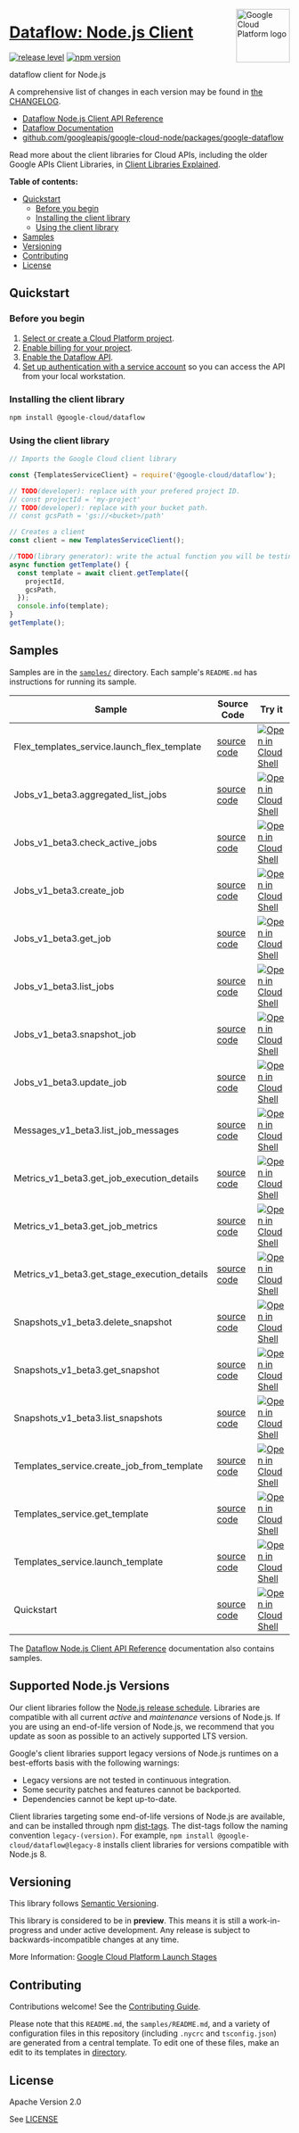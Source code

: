 [//]: # "This README.md file is auto-generated, all changes to this file will be lost."
[//]: # "To regenerate it, use `python -m synthtool`."
<img src="https://avatars2.githubusercontent.com/u/2810941?v=3&s=96" alt="Google Cloud Platform logo" title="Google Cloud Platform" align="right" height="96" width="96"/>

# [Dataflow: Node.js Client](https://github.com/googleapis/google-cloud-node/tree/main/packages/google-dataflow)

[![release level](https://img.shields.io/badge/release%20level-preview-yellow.svg?style=flat)](https://cloud.google.com/terms/launch-stages)
[![npm version](https://img.shields.io/npm/v/@google-cloud/dataflow.svg)](https://www.npmjs.org/package/@google-cloud/dataflow)




dataflow client for Node.js


A comprehensive list of changes in each version may be found in
[the CHANGELOG](https://github.com/googleapis/google-cloud-node/tree/main/packages/google-dataflow/CHANGELOG.md).

* [Dataflow Node.js Client API Reference][client-docs]
* [Dataflow Documentation][product-docs]
* [github.com/googleapis/google-cloud-node/packages/google-dataflow](https://github.com/googleapis/google-cloud-node/tree/main/packages/google-dataflow)

Read more about the client libraries for Cloud APIs, including the older
Google APIs Client Libraries, in [Client Libraries Explained][explained].

[explained]: https://cloud.google.com/apis/docs/client-libraries-explained

**Table of contents:**


* [Quickstart](#quickstart)
  * [Before you begin](#before-you-begin)
  * [Installing the client library](#installing-the-client-library)
  * [Using the client library](#using-the-client-library)
* [Samples](#samples)
* [Versioning](#versioning)
* [Contributing](#contributing)
* [License](#license)

## Quickstart

### Before you begin

1.  [Select or create a Cloud Platform project][projects].
1.  [Enable billing for your project][billing].
1.  [Enable the Dataflow API][enable_api].
1.  [Set up authentication with a service account][auth] so you can access the
    API from your local workstation.

### Installing the client library

```bash
npm install @google-cloud/dataflow
```


### Using the client library

```javascript
// Imports the Google Cloud client library

const {TemplatesServiceClient} = require('@google-cloud/dataflow');

// TODO(developer): replace with your prefered project ID.
// const projectId = 'my-project'
// TODO(developer): replace with your bucket path.
// const gcsPath = 'gs://<bucket>/path'

// Creates a client
const client = new TemplatesServiceClient();

//TODO(library generator): write the actual function you will be testing
async function getTemplate() {
  const template = await client.getTemplate({
    projectId,
    gcsPath,
  });
  console.info(template);
}
getTemplate();

```



## Samples

Samples are in the [`samples/`](https://github.com/googleapis/google-cloud-node/tree/main/packages/google-dataflow/samples) directory. Each sample's `README.md` has instructions for running its sample.

| Sample                      | Source Code                       | Try it |
| --------------------------- | --------------------------------- | ------ |
| Flex_templates_service.launch_flex_template | [source code](https://github.com/googleapis/google-cloud-node/blob/main/packages/google-dataflow/samples/generated/v1beta3/flex_templates_service.launch_flex_template.js) | [![Open in Cloud Shell][shell_img]](https://console.cloud.google.com/cloudshell/open?git_repo=https://github.com/googleapis/google-cloud-node&page=editor&open_in_editor=packages/google-dataflow/samples/generated/v1beta3/flex_templates_service.launch_flex_template.js,packages/google-dataflow/samples/README.md) |
| Jobs_v1_beta3.aggregated_list_jobs | [source code](https://github.com/googleapis/google-cloud-node/blob/main/packages/google-dataflow/samples/generated/v1beta3/jobs_v1_beta3.aggregated_list_jobs.js) | [![Open in Cloud Shell][shell_img]](https://console.cloud.google.com/cloudshell/open?git_repo=https://github.com/googleapis/google-cloud-node&page=editor&open_in_editor=packages/google-dataflow/samples/generated/v1beta3/jobs_v1_beta3.aggregated_list_jobs.js,packages/google-dataflow/samples/README.md) |
| Jobs_v1_beta3.check_active_jobs | [source code](https://github.com/googleapis/google-cloud-node/blob/main/packages/google-dataflow/samples/generated/v1beta3/jobs_v1_beta3.check_active_jobs.js) | [![Open in Cloud Shell][shell_img]](https://console.cloud.google.com/cloudshell/open?git_repo=https://github.com/googleapis/google-cloud-node&page=editor&open_in_editor=packages/google-dataflow/samples/generated/v1beta3/jobs_v1_beta3.check_active_jobs.js,packages/google-dataflow/samples/README.md) |
| Jobs_v1_beta3.create_job | [source code](https://github.com/googleapis/google-cloud-node/blob/main/packages/google-dataflow/samples/generated/v1beta3/jobs_v1_beta3.create_job.js) | [![Open in Cloud Shell][shell_img]](https://console.cloud.google.com/cloudshell/open?git_repo=https://github.com/googleapis/google-cloud-node&page=editor&open_in_editor=packages/google-dataflow/samples/generated/v1beta3/jobs_v1_beta3.create_job.js,packages/google-dataflow/samples/README.md) |
| Jobs_v1_beta3.get_job | [source code](https://github.com/googleapis/google-cloud-node/blob/main/packages/google-dataflow/samples/generated/v1beta3/jobs_v1_beta3.get_job.js) | [![Open in Cloud Shell][shell_img]](https://console.cloud.google.com/cloudshell/open?git_repo=https://github.com/googleapis/google-cloud-node&page=editor&open_in_editor=packages/google-dataflow/samples/generated/v1beta3/jobs_v1_beta3.get_job.js,packages/google-dataflow/samples/README.md) |
| Jobs_v1_beta3.list_jobs | [source code](https://github.com/googleapis/google-cloud-node/blob/main/packages/google-dataflow/samples/generated/v1beta3/jobs_v1_beta3.list_jobs.js) | [![Open in Cloud Shell][shell_img]](https://console.cloud.google.com/cloudshell/open?git_repo=https://github.com/googleapis/google-cloud-node&page=editor&open_in_editor=packages/google-dataflow/samples/generated/v1beta3/jobs_v1_beta3.list_jobs.js,packages/google-dataflow/samples/README.md) |
| Jobs_v1_beta3.snapshot_job | [source code](https://github.com/googleapis/google-cloud-node/blob/main/packages/google-dataflow/samples/generated/v1beta3/jobs_v1_beta3.snapshot_job.js) | [![Open in Cloud Shell][shell_img]](https://console.cloud.google.com/cloudshell/open?git_repo=https://github.com/googleapis/google-cloud-node&page=editor&open_in_editor=packages/google-dataflow/samples/generated/v1beta3/jobs_v1_beta3.snapshot_job.js,packages/google-dataflow/samples/README.md) |
| Jobs_v1_beta3.update_job | [source code](https://github.com/googleapis/google-cloud-node/blob/main/packages/google-dataflow/samples/generated/v1beta3/jobs_v1_beta3.update_job.js) | [![Open in Cloud Shell][shell_img]](https://console.cloud.google.com/cloudshell/open?git_repo=https://github.com/googleapis/google-cloud-node&page=editor&open_in_editor=packages/google-dataflow/samples/generated/v1beta3/jobs_v1_beta3.update_job.js,packages/google-dataflow/samples/README.md) |
| Messages_v1_beta3.list_job_messages | [source code](https://github.com/googleapis/google-cloud-node/blob/main/packages/google-dataflow/samples/generated/v1beta3/messages_v1_beta3.list_job_messages.js) | [![Open in Cloud Shell][shell_img]](https://console.cloud.google.com/cloudshell/open?git_repo=https://github.com/googleapis/google-cloud-node&page=editor&open_in_editor=packages/google-dataflow/samples/generated/v1beta3/messages_v1_beta3.list_job_messages.js,packages/google-dataflow/samples/README.md) |
| Metrics_v1_beta3.get_job_execution_details | [source code](https://github.com/googleapis/google-cloud-node/blob/main/packages/google-dataflow/samples/generated/v1beta3/metrics_v1_beta3.get_job_execution_details.js) | [![Open in Cloud Shell][shell_img]](https://console.cloud.google.com/cloudshell/open?git_repo=https://github.com/googleapis/google-cloud-node&page=editor&open_in_editor=packages/google-dataflow/samples/generated/v1beta3/metrics_v1_beta3.get_job_execution_details.js,packages/google-dataflow/samples/README.md) |
| Metrics_v1_beta3.get_job_metrics | [source code](https://github.com/googleapis/google-cloud-node/blob/main/packages/google-dataflow/samples/generated/v1beta3/metrics_v1_beta3.get_job_metrics.js) | [![Open in Cloud Shell][shell_img]](https://console.cloud.google.com/cloudshell/open?git_repo=https://github.com/googleapis/google-cloud-node&page=editor&open_in_editor=packages/google-dataflow/samples/generated/v1beta3/metrics_v1_beta3.get_job_metrics.js,packages/google-dataflow/samples/README.md) |
| Metrics_v1_beta3.get_stage_execution_details | [source code](https://github.com/googleapis/google-cloud-node/blob/main/packages/google-dataflow/samples/generated/v1beta3/metrics_v1_beta3.get_stage_execution_details.js) | [![Open in Cloud Shell][shell_img]](https://console.cloud.google.com/cloudshell/open?git_repo=https://github.com/googleapis/google-cloud-node&page=editor&open_in_editor=packages/google-dataflow/samples/generated/v1beta3/metrics_v1_beta3.get_stage_execution_details.js,packages/google-dataflow/samples/README.md) |
| Snapshots_v1_beta3.delete_snapshot | [source code](https://github.com/googleapis/google-cloud-node/blob/main/packages/google-dataflow/samples/generated/v1beta3/snapshots_v1_beta3.delete_snapshot.js) | [![Open in Cloud Shell][shell_img]](https://console.cloud.google.com/cloudshell/open?git_repo=https://github.com/googleapis/google-cloud-node&page=editor&open_in_editor=packages/google-dataflow/samples/generated/v1beta3/snapshots_v1_beta3.delete_snapshot.js,packages/google-dataflow/samples/README.md) |
| Snapshots_v1_beta3.get_snapshot | [source code](https://github.com/googleapis/google-cloud-node/blob/main/packages/google-dataflow/samples/generated/v1beta3/snapshots_v1_beta3.get_snapshot.js) | [![Open in Cloud Shell][shell_img]](https://console.cloud.google.com/cloudshell/open?git_repo=https://github.com/googleapis/google-cloud-node&page=editor&open_in_editor=packages/google-dataflow/samples/generated/v1beta3/snapshots_v1_beta3.get_snapshot.js,packages/google-dataflow/samples/README.md) |
| Snapshots_v1_beta3.list_snapshots | [source code](https://github.com/googleapis/google-cloud-node/blob/main/packages/google-dataflow/samples/generated/v1beta3/snapshots_v1_beta3.list_snapshots.js) | [![Open in Cloud Shell][shell_img]](https://console.cloud.google.com/cloudshell/open?git_repo=https://github.com/googleapis/google-cloud-node&page=editor&open_in_editor=packages/google-dataflow/samples/generated/v1beta3/snapshots_v1_beta3.list_snapshots.js,packages/google-dataflow/samples/README.md) |
| Templates_service.create_job_from_template | [source code](https://github.com/googleapis/google-cloud-node/blob/main/packages/google-dataflow/samples/generated/v1beta3/templates_service.create_job_from_template.js) | [![Open in Cloud Shell][shell_img]](https://console.cloud.google.com/cloudshell/open?git_repo=https://github.com/googleapis/google-cloud-node&page=editor&open_in_editor=packages/google-dataflow/samples/generated/v1beta3/templates_service.create_job_from_template.js,packages/google-dataflow/samples/README.md) |
| Templates_service.get_template | [source code](https://github.com/googleapis/google-cloud-node/blob/main/packages/google-dataflow/samples/generated/v1beta3/templates_service.get_template.js) | [![Open in Cloud Shell][shell_img]](https://console.cloud.google.com/cloudshell/open?git_repo=https://github.com/googleapis/google-cloud-node&page=editor&open_in_editor=packages/google-dataflow/samples/generated/v1beta3/templates_service.get_template.js,packages/google-dataflow/samples/README.md) |
| Templates_service.launch_template | [source code](https://github.com/googleapis/google-cloud-node/blob/main/packages/google-dataflow/samples/generated/v1beta3/templates_service.launch_template.js) | [![Open in Cloud Shell][shell_img]](https://console.cloud.google.com/cloudshell/open?git_repo=https://github.com/googleapis/google-cloud-node&page=editor&open_in_editor=packages/google-dataflow/samples/generated/v1beta3/templates_service.launch_template.js,packages/google-dataflow/samples/README.md) |
| Quickstart | [source code](https://github.com/googleapis/google-cloud-node/blob/main/packages/google-dataflow/samples/quickstart.js) | [![Open in Cloud Shell][shell_img]](https://console.cloud.google.com/cloudshell/open?git_repo=https://github.com/googleapis/google-cloud-node&page=editor&open_in_editor=packages/google-dataflow/samples/quickstart.js,packages/google-dataflow/samples/README.md) |



The [Dataflow Node.js Client API Reference][client-docs] documentation
also contains samples.

## Supported Node.js Versions

Our client libraries follow the [Node.js release schedule](https://github.com/nodejs/release#release-schedule).
Libraries are compatible with all current _active_ and _maintenance_ versions of
Node.js.
If you are using an end-of-life version of Node.js, we recommend that you update
as soon as possible to an actively supported LTS version.

Google's client libraries support legacy versions of Node.js runtimes on a
best-efforts basis with the following warnings:

* Legacy versions are not tested in continuous integration.
* Some security patches and features cannot be backported.
* Dependencies cannot be kept up-to-date.

Client libraries targeting some end-of-life versions of Node.js are available, and
can be installed through npm [dist-tags](https://docs.npmjs.com/cli/dist-tag).
The dist-tags follow the naming convention `legacy-(version)`.
For example, `npm install @google-cloud/dataflow@legacy-8` installs client libraries
for versions compatible with Node.js 8.

## Versioning

This library follows [Semantic Versioning](http://semver.org/).







This library is considered to be in **preview**. This means it is still a
work-in-progress and under active development. Any release is subject to
backwards-incompatible changes at any time.


More Information: [Google Cloud Platform Launch Stages][launch_stages]

[launch_stages]: https://cloud.google.com/terms/launch-stages

## Contributing

Contributions welcome! See the [Contributing Guide](https://github.com/googleapis/google-cloud-node/blob/main/CONTRIBUTING.md).

Please note that this `README.md`, the `samples/README.md`,
and a variety of configuration files in this repository (including `.nycrc` and `tsconfig.json`)
are generated from a central template. To edit one of these files, make an edit
to its templates in
[directory](https://github.com/googleapis/synthtool).

## License

Apache Version 2.0

See [LICENSE](https://github.com/googleapis/google-cloud-node/blob/main/LICENSE)

[client-docs]: https://cloud.google.com/nodejs/docs/reference/dataflow/latest
[product-docs]: https://cloud.google.com/dataflow/
[shell_img]: https://gstatic.com/cloudssh/images/open-btn.png
[projects]: https://console.cloud.google.com/project
[billing]: https://support.google.com/cloud/answer/6293499#enable-billing
[enable_api]: https://console.cloud.google.com/flows/enableapi?apiid=dataflow.googleapis.com
[auth]: https://cloud.google.com/docs/authentication/getting-started
